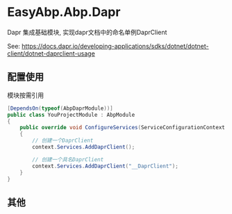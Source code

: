 # EasyAbp.Abp.Dapr

Dapr 集成基础模块, 实现dapr文档中的命名单例DaprClient

See: https://docs.dapr.io/developing-applications/sdks/dotnet/dotnet-client/dotnet-daprclient-usage

## 配置使用

模块按需引用

```csharp
[DependsOn(typeof(AbpDaprModule))]
public class YouProjectModule : AbpModule
{
	public override void ConfigureServices(ServiceConfigurationContext context)
    {
        // 创建一个DaprClient
        context.Services.AddDaprClient();

        // 创建一个具名DaprClient
        context.Services.AddDaprClient("__DaprClient");
    }
}
```

## 其他
